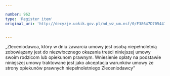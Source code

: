 ```yaml
---

number: 962
type: 'Register item'
original_uri: 'http://decyzje.uokik.gov.pl/nd_wz_um.nsf/0/F38647D70544122DC12572DD0032976E?OpenDocument'


---
```


„Zleceniodawca, który w dniu zawarcia umowy jest osobą niepełnoletnią zobowiązany jest do niezwłocznego okazania treści niniejszej umowy swoim rodzicom lub opiekunom prawnym. Wniesienie opłaty na podstawie niniejszej umowy traktowane jest jako akceptacja warunków umowy ze strony opiekunów prawnych niepełnoletniego Zleceniodawcy”
